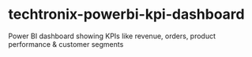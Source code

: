# techtronix-powerbi-kpi-dashboard
Power BI dashboard showing KPIs like revenue, orders, product performance &amp; customer segments
